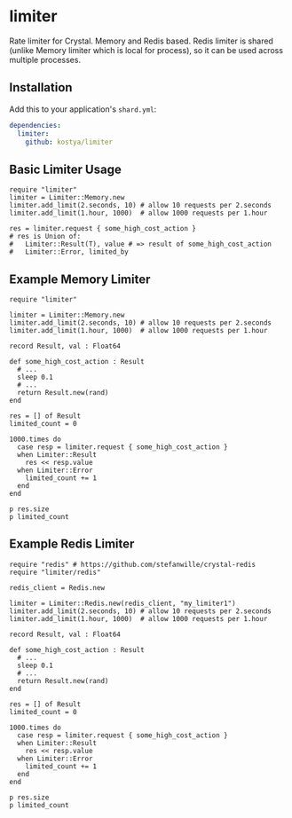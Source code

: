 # limiter

Rate limiter for Crystal. Memory and Redis based. Redis limiter is shared (unlike Memory limiter which is local for process), so it can be used across multiple processes.

## Installation


Add this to your application's `shard.yml`:

```yaml
dependencies:
  limiter:
    github: kostya/limiter
```

## Basic Limiter Usage

```crystal
require "limiter"
limiter = Limiter::Memory.new
limiter.add_limit(2.seconds, 10) # allow 10 requests per 2.seconds
limiter.add_limit(1.hour, 1000)  # allow 1000 requests per 1.hour

res = limiter.request { some_high_cost_action }
# res is Union of: 
#   Limiter::Result(T), value # => result of some_high_cost_action
#   Limiter::Error, limited_by

```

## Example Memory Limiter


```crystal
require "limiter"

limiter = Limiter::Memory.new
limiter.add_limit(2.seconds, 10) # allow 10 requests per 2.seconds
limiter.add_limit(1.hour, 1000)  # allow 1000 requests per 1.hour

record Result, val : Float64

def some_high_cost_action : Result
  # ...
  sleep 0.1
  # ...
  return Result.new(rand)
end

res = [] of Result
limited_count = 0

1000.times do
  case resp = limiter.request { some_high_cost_action }
  when Limiter::Result
    res << resp.value
  when Limiter::Error
    limited_count += 1
  end
end

p res.size
p limited_count
```

## Example Redis Limiter

```crystal
require "redis" # https://github.com/stefanwille/crystal-redis
require "limiter/redis"

redis_client = Redis.new

limiter = Limiter::Redis.new(redis_client, "my_limiter1")
limiter.add_limit(2.seconds, 10) # allow 10 requests per 2.seconds
limiter.add_limit(1.hour, 1000)  # allow 1000 requests per 1.hour

record Result, val : Float64

def some_high_cost_action : Result
  # ...
  sleep 0.1
  # ...
  return Result.new(rand)
end

res = [] of Result
limited_count = 0

1000.times do
  case resp = limiter.request { some_high_cost_action }
  when Limiter::Result
    res << resp.value
  when Limiter::Error
    limited_count += 1
  end
end

p res.size
p limited_count
```

